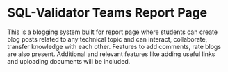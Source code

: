 # SQL-Validator Teams Report Page
This is a blogging system built for report page where students can create blog posts related to any technical topic and can interact, collaborate, transfer knowledge with each other. 
Features to add comments, rate blogs are also present.
Additional and relevant features like adding useful links and uploading documents will be included.
